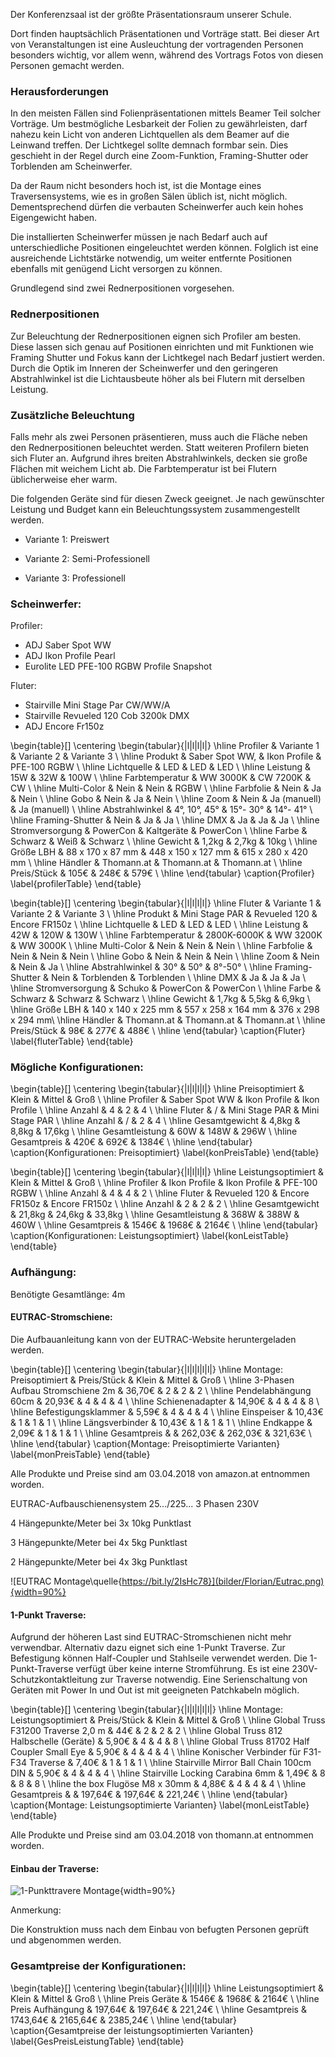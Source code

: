 Der Konferenzsaal ist der größte Präsentationsraum unserer Schule.

Dort finden hauptsächlich Präsentationen und Vorträge statt. Bei dieser
Art von Veranstaltungen ist eine Ausleuchtung der vortragenden Personen
besonders wichtig, vor allem wenn, während des Vortrags Fotos von diesen
Personen gemacht werden.

### Herausforderungen

In den meisten Fällen sind Folienpräsentationen mittels Beamer Teil
solcher Vorträge. Um bestmögliche Lesbarkeit der Folien zu
gewährleisten, darf nahezu kein Licht von anderen Lichtquellen als dem
Beamer auf die Leinwand treffen. Der Lichtkegel sollte demnach formbar
sein. Dies geschieht in der Regel durch eine Zoom-Funktion,
Framing-Shutter oder Torblenden am Scheinwerfer.

Da der Raum nicht besonders hoch ist, ist die Montage eines
Traversensystems, wie es in großen Sälen üblich ist, nicht möglich.
Dementsprechend dürfen die verbauten Scheinwerfer auch kein hohes
Eigengewicht haben.

Die installierten Scheinwerfer müssen je nach Bedarf auch auf
unterschiedliche Positionen eingeleuchtet werden können. Folglich ist
eine ausreichende Lichtstärke notwendig, um weiter entfernte Positionen
ebenfalls mit genügend Licht versorgen zu können.

Grundlegend sind zwei Rednerpositionen vorgesehen.

### Rednerpositionen

Zur Beleuchtung der Rednerpositionen eignen sich Profiler am besten.
Diese lassen sich genau auf Positionen einrichten und mit Funktionen wie
Framing Shutter und Fokus kann der Lichtkegel nach Bedarf justiert
werden. Durch die Optik im Inneren der Scheinwerfer und den geringeren
Abstrahlwinkel ist die Lichtausbeute höher als bei Flutern mit derselben
Leistung.

### Zusätzliche Beleuchtung

Falls mehr als zwei Personen präsentieren, muss auch die Fläche neben
den Rednerpositionen beleuchtet werden. Statt weiteren Profilern bieten
sich Fluter an. Aufgrund ihres breiten Abstrahlwinkels, decken sie große
Flächen mit weichem Licht ab. Die Farbtemperatur ist bei Flutern
üblicherweise eher warm.

Die folgenden Geräte sind für diesen Zweck geeignet. Je nach gewünschter
Leistung und Budget kann ein Beleuchtungssystem zusammengestellt werden.

-   Variante 1: Preiswert

-   Variante 2: Semi-Professionell

-   Variante 3: Professionell


### Scheinwerfer:

Profiler:
-  ADJ Saber Spot WW
-  ADJ Ikon Profile Pearl
-  Eurolite LED PFE-100 RGBW Profile Snapshot

Fluter:
-  Stairville Mini Stage Par CW/WW/A
-  Stairville Revueled 120 Cob 3200k DMX
-  ADJ Encore Fr150z

\begin{table}[]
\centering
\begin{tabular}{|l|l|l|l|}
\hline
Profiler        & Variante 1        & Variante 2         & Variante 3         \\ \hline
Produkt         & Saber Spot WW,    & Ikon Profile       & PFE-100 RGBW       \\ \hline
Lichtquelle     & LED               & LED                & LED                \\ \hline
Leistung        & 15W               & 32W                & 100W               \\ \hline
Farbtemperatur  & WW 3000K          & CW 7200K           & CW                 \\ \hline
Multi-Color     & Nein              & Nein               & RGBW               \\ \hline
Farbfolie       & Nein              & Ja                 & Nein               \\ \hline
Gobo            & Nein              & Ja                 & Nein               \\ \hline
Zoom            & Nein              & Ja (manuell)       & Ja (manuell)       \\ \hline
Abstrahlwinkel  & 4°, 10°, 45°      & 15°- 30°           & 14°- 41°           \\ \hline
Framing-Shutter & Nein              & Ja                 & Ja                 \\ \hline
DMX             & Ja                & Ja                 & Ja                 \\ \hline
Stromversorgung & PowerCon          & Kaltgeräte         & PowerCon           \\ \hline
Farbe           & Schwarz           & Weiß               & Schwarz            \\ \hline
Gewicht         & 1,2kg             & 2,7kg              & 10kg               \\ \hline
Größe LBH       & 88 x 170 x 87 mm  & 448 x 150 x 127 mm & 615 x 280 x 420 mm \\ \hline
Händler         & Thomann.at        & Thomann.at         & Thomann.at         \\ \hline
Preis/Stück     & 105€              & 248€               & 579€               \\ \hline
\end{tabular}
\caption{Profiler}
\label{profilerTable}
\end{table}

\begin{table}[]
\centering
\begin{tabular}{|l|l|l|l|}
\hline
Fluter          & Variante 1          & Variante 2         & Variante 3        \\ \hline
Produkt         & Mini Stage PAR      & Revueled 120       & Encore FR150z     \\ \hline
Lichtquelle     & LED                 & LED                & LED               \\ \hline
Leistung        & 42W                 & 120W               & 130W              \\ \hline
Farbtemperatur  & 2800K-6000K         & WW 3200K           & WW 3000K          \\ \hline
Multi-Color     & Nein                & Nein               & Nein              \\ \hline
Farbfolie       & Nein                & Nein               & Nein              \\ \hline
Gobo            & Nein                & Nein               & Nein              \\ \hline
Zoom            & Nein                & Nein               & Ja                \\ \hline
Abstrahlwinkel  & 30°                 & 50°                & 8°-50°            \\ \hline
Framing-Shutter & Nein                & Torblenden         & Torblenden        \\ \hline
DMX             & Ja                  & Ja                 & Ja                \\ \hline
Stromversorgung & Schuko              & PowerCon           & PowerCon          \\ \hline
Farbe           & Schwarz             & Schwarz            & Schwarz           \\ \hline
Gewicht         & 1,7kg               & 5,5kg              & 6,9kg             \\ \hline
Größe LBH       & 140 x 140 x 225 mm  & 557 x 258 x 164 mm & 376 x 298 x 294 mm\\ \hline
Händler         & Thomann.at          & Thomann.at         & Thomann.at        \\ \hline
Preis/Stück     & 98€                 & 277€               & 488€              \\ \hline
\end{tabular}
\caption{Fluter}
\label{fluterTable}
\end{table}

### Mögliche Konfigurationen:

\begin{table}[]
\centering
\begin{tabular}{|l|l|l|l|}
\hline
Preisoptimiert & Klein           & Mittel          & Groß                 \\ \hline
Profiler       & Saber Spot WW   & Ikon Profile    & Ikon Profile         \\ \hline
Anzahl         & 4               & 2               & 4                    \\ \hline
Fluter         & /               & Mini Stage PAR  & Mini Stage PAR       \\ \hline
Anzahl         & /               & 2               & 4                    \\ \hline
Gesamtgewicht  & 4,8kg           & 8,8kg           & 17,6kg               \\ \hline
Gesamtleistung & 60W             & 148W            & 296W                 \\ \hline
Gesamtpreis    & 420€            & 692€            & 1384€                \\ \hline
\end{tabular}
\caption{Konfigurationen: Preisoptimiert}
\label{konPreisTable}
\end{table}

\begin{table}[]
\centering
\begin{tabular}{|l|l|l|l|}
\hline
Leistungsoptimiert & Klein          & Mittel           & Groß           \\ \hline
Profiler           & Ikon Profile   & Ikon Profile     & PFE-100 RGBW   \\ \hline
Anzahl             & 4              & 4                & 2              \\ \hline
Fluter             & Revueled 120   & Encore FR150z    & Encore FR150z  \\ \hline
Anzahl             & 2              & 2                & 2              \\ \hline
Gesamtgewicht      & 21,8kg         & 24,6kg           & 33,8kg         \\ \hline
Gesamtleistung     & 368W           & 388W             & 460W           \\ \hline
Gesamtpreis        & 1546€          & 1968€            & 2164€          \\ \hline
\end{tabular}
\caption{Konfigurationen: Leistungsoptimiert}
\label{konLeistTable}
\end{table}

### Aufhängung:

Benötigte Gesamtlänge: 4m

#### EUTRAC-Stromschiene:

Die Aufbauanleitung kann von der EUTRAC-Website heruntergeladen werden.

\begin{table}[]
\centering
\begin{tabular}{|l|l|l|l|l|}
\hline
Montage: Preisoptimiert         & Preis/Stück & Klein   & Mittel  & Groß    \\ \hline
3-Phasen Aufbau Stromschiene 2m & 36,70€      & 2       & 2       & 2       \\ \hline
Pendelabhängung 60cm            & 20,93€      & 4       & 4       & 4       \\ \hline
Schienenadapter                 & 14,90€      & 4       & 4       & 8       \\ \hline
Befestigungsklammer             & 5,59€       & 4       & 4       & 4       \\ \hline
Einspeiser                      & 10,43€      & 1       & 1       & 1       \\ \hline
Längsverbinder                  & 10,43€      & 1       & 1       & 1       \\ \hline
Endkappe                        & 2,09€       & 1       & 1       & 1       \\ \hline
Gesamtpreis                     &             & 262,03€ & 262,03€ & 321,63€ \\ \hline
\end{tabular}
\caption{Montage: Preisoptimierte Varianten}
\label{monPreisTable}
\end{table}

Alle Produkte und Preise sind am 03.04.2018 von amazon.at entnommen
worden.

EUTRAC-Aufbauschienensystem 25.../225... 3 Phasen 230V

4 Hängepunkte/Meter bei 3x 10kg Punktlast

3 Hängepunkte/Meter bei 4x 5kg Punktlast

2 Hängepunkte/Meter bei 4x 3kg Punktlast

![EUTRAC Montage\quelle{https://bit.ly/2IsHc78}](bilder/Florian/Eutrac.png){width=90%}

#### 1-Punkt Traverse:

Aufgrund der höheren Last sind EUTRAC-Stromschienen nicht mehr
verwendbar. Alternativ dazu eignet sich eine 1-Punkt Traverse. Zur
Befestigung können Half-Coupler und Stahlseile verwendet werden. Die
1-Punkt-Traverse verfügt über keine interne Stromführung. Es ist eine
230V-Schutzkontaktleitung zur Traverse notwendig. Eine Serienschaltung
von Geräten mit Power In und Out ist mit geeigneten Patchkabeln möglich.

\begin{table}[]
\centering
\begin{tabular}{|l|l|l|l|l|}
\hline
Montage: Leistungsoptimiert                & Preis/Stück & Klein   & Mittel  & Groß    \\ \hline
Global Truss F31200 Traverse 2,0 m         & 44€         & 2       & 2       & 2       \\ \hline
Global Truss 812 Halbschelle (Geräte)      & 5,90€       & 4       & 4       & 8       \\ \hline
Global Truss 81702 Half Coupler Small Eye  & 5,90€       & 4       & 4       & 4       \\ \hline
Konischer Verbinder für F31-F34 Traverse   & 7,40€       & 1       & 1       & 1       \\ \hline
Stairville Mirror Ball Chain 100cm DIN     & 5,90€       & 4       & 4       & 4       \\ \hline
Stairville Locking Carabina 6mm            & 1,49€       & 8       & 8       & 8       \\ \hline
the box Flugöse M8 x 30mm                  & 4,88€       & 4       & 4       & 4       \\ \hline
Gesamtpreis                                &             & 197,64€ & 197,64€ & 221,24€ \\ \hline
\end{tabular}
\caption{Montage: Leistungsoptimierte Varianten}
\label{monLeistTable}
\end{table}

Alle Produkte und Preise sind am 03.04.2018 von thomann.at entnommen
worden.

#### Einbau der Traverse:

![1-Punkttravere Montage](bilder/Florian/TrussMontage){width=90%}

Anmerkung:

Die Konstruktion muss nach dem Einbau von befugten Personen geprüft und
abgenommen werden.

### Gesamtpreise der Konfigurationen:

\begin{table}[]
\centering
\begin{tabular}{|l|l|l|l|}
\hline
Leistungsoptimiert & Klein    & Mittel   & Groß     \\ \hline
Preis Geräte       & 1546€    & 1968€    & 2164€    \\ \hline
Preis Aufhängung   & 197,64€  & 197,64€  & 221,24€  \\ \hline
Gesamtpreis        & 1743,64€ & 2165,64€ & 2385,24€ \\ \hline
\end{tabular}
\caption{Gesamtpreise der leistungsoptimierten Varianten}
\label{GesPreisLeistungTable}
\end{table}
